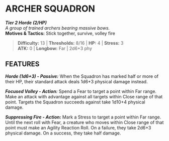 ﻿---
tier: 2
type: Horde (2/HP)
difficulty: 13
hp: 4
stress: 3
---
# ARCHER SQUADRON

***Tier 2 Horde (2/HP)***  
*A group of trained archers bearing massive bows.*  
**Motives & Tactics:** Stick together, survive, volley fire

> **Difficulty:** 13 | **Thresholds:** 8/16 | **HP:** 4 | **Stress:** 3  
> **ATK:** 0 | **Longbow:** Far | 2d6+3 phy  

## FEATURES

***Horde (1d6+3) - Passive:*** When the Squadron has marked half or more of their HP, their standard attack deals 1d6+3 physical damage instead.

***Focused Volley - Action:*** Spend a Fear to target a point within Far range. Make an attack with advantage against all targets within Close range of that point. Targets the Squadron succeeds against take 1d10+4 physical damage.

***Suppressing Fire - Action:*** Mark a Stress to target a point within Far range. Until the next roll with Fear, a creature who moves within Close range of that point must make an Agility Reaction Roll. On a failure, they take 2d6+3 physical damage. On a success, they take half damage.
